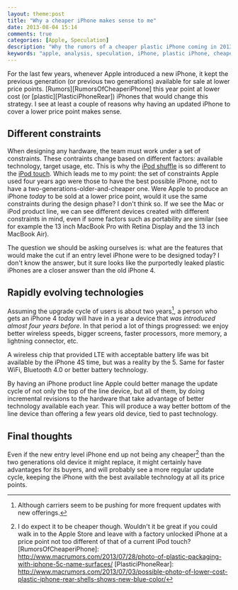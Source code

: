 ```yaml
---
layout: theme:post
title: "Why a cheaper iPhone makes sense to me"
date: 2013-08-04 15:14
comments: true
categories: [Apple, Speculation]
description: "Why the rumors of a cheaper plastic iPhone coming in 2013 make sense to me"
keywords: "apple, analysis, speculation, iPhone, plastic iPhone, cheaper iPhone"
---
```

For the last few years, whenever Apple introduced a new iPhone, it kept the previous generation (or previous two generations) available for sale at lower price points. [Rumors][RumorsOfCheaperiPhone] this year point at lower cost (or [plastic][PlasticiPhoneRear]) iPhones that would change this strategy. I see at least a couple of reasons why having an updated iPhone to cover a lower price point makes sense.

## Different constraints
When designing any hardware, the team must work under a set of constraints. These contraints change based on different factors: available technology, target usage, etc. This is why the [iPod shuffle][iPodShuffle] is so different to the [iPod touch][iPodTouch].
Which leads me to my point: the set of constraints Apple used four years ago were those to have the best possible iPhone, not to have a two-generations-older-and-cheaper one. Were Apple to produce an iPhone _today_ to be sold at a lower price point, would it use the same constraints during the design phase? I don't think so. If we see the Mac or iPod product line, we can see different devices created with different constraints in mind, even if some factors such as portability are similar (see for example the 13 inch MacBook Pro with Retina Display and the 13 inch MacBook Air).

The question we should be asking ourselves is: what are the features that would make the cut if an entry level iPhone were to be designed today? I don't know the answer, but it sure looks like the purportedly leaked plastic iPhones are a closer answer than the old iPhone 4.

## Rapidly evolving technologies
Assuming the upgrade cycle of users is about two years[^NewPlans], a person who gets an iPhone 4 _today_ will have in a year a device that _was introduced almost four years before_. In that period a lot of things progressed: we enjoy better wireless speeds, bigger screens, faster processors, more memory, a lightning connector, etc.

A wireless chip that provided LTE with acceptable battery life was bit available by the iPhone 4S time, but was a reality by the 5. Same for faster WiFi, Bluetooth 4.0 or better battery technology.

By having an iPhone product line Apple could better manage the update cycle of not only the top of the line device, but all of them, by doing incremental revisions to the hardware that take advantage of better technology available each year. This will produce a way better bottom of the line device than offering a few years old device, tied to past technology.

## Final thoughts
Even if the new entry level iPhone end up not being any cheaper[^CheaperThough] than the two generations old device it might replace, it might certainly have advantages for its buyers, and will probably see a more regular update cycle, keeping the iPhone with the best available technology at all its price points.

[iPodShuffle]: http://www.apple.com/ipod-shuffle/
[iPodTouch]: http://www.apple.com/ipod-touch/
[^NewPlans]: Although carriers seem to be pushing for more frequent updates with new offerings.
[^CheaperThough]: I do expect it to be cheaper though. Wouldn't it be great if you could walk in to the Apple Store and leave with a factory unlocked iPhone at a price point not too different of that of a current iPod touch?
[RumorsOfCheaperiPhone]: http://www.macrumors.com/2013/07/28/photo-of-plastic-packaging-with-iphone-5c-name-surfaces/
[PlasticiPhoneRear]: http://www.macrumors.com/2013/07/03/possible-photo-of-lower-cost-plastic-iphone-rear-shells-shows-new-blue-color/